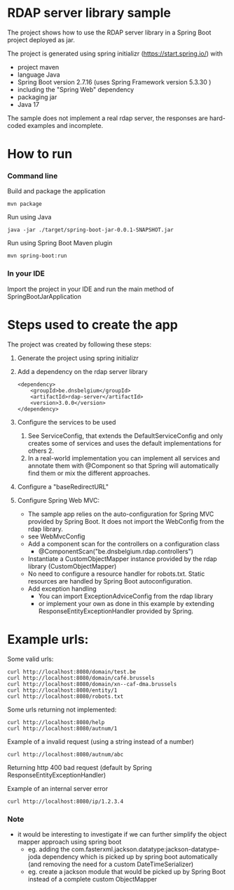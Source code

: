 # RDAP server library sample

The project shows how to use the RDAP server library in a Spring Boot project deployed as jar.

The project is generated using spring initializr (https://start.spring.io/) with
* project maven
* language Java
* Spring Boot version 2.7.16 (uses Spring Framework version 5.3.30 )
* including the "Spring Web" dependency
* packaging jar
* Java 17

The sample does not implement a real rdap server, the responses are hard-coded examples and incomplete.

# How to run
### Command line
Build and package the application

    mvn package

Run using Java

    java -jar ./target/spring-boot-jar-0.0.1-SNAPSHOT.jar 

Run using Spring Boot Maven plugin

    mvn spring-boot:run

### In your IDE

Import the project in your IDE and run the main method of SpringBootJarApplication


# Steps used to create the app
The project was created by following these steps:

1. Generate the project using spring initializr
2. Add a dependency on the rdap server library

       <dependency>
           <groupId>be.dnsbelgium</groupId>
           <artifactId>rdap-server</artifactId>
           <version>3.0.0</version>
       </dependency>
   
3. Configure the services to be used
   1. See ServiceConfig, that extends the DefaultServiceConfig and only creates some of services and uses the default implementations for others
      2. 
   2. In a real-world implementation you can implement all services and annotate them with @Component so that Spring will automatically find them or mix the different approaches.
5. Configure a "baseRedirectURL" 
6. Configure Spring Web MVC:
   * The sample app relies on the auto-configuration for Spring MVC provided by Spring Boot. It does not import the WebConfig from the rdap library.  
   * see WebMvcConfig
   * Add a component scan for the controllers on a configuration class
      * @ComponentScan("be.dnsbelgium.rdap.controllers")
   * Instantiate a CustomObjectMapper instance provided by the rdap library (CustomObjectMapper)
   * No need to configure a resource handler for robots.txt. Static resources are handled by Spring Boot autoconfiguration.
   * Add exception handling
     * You can import ExceptionAdviceConfig from the rdap library  
     * or implement your own as done in this example by extending ResponseEntityExceptionHandler provided by Spring.

# Example urls:

Some valid urls:

    curl http://localhost:8080/domain/test.be
    curl http://localhost:8080/domain/café.brussels
    curl http://localhost:8080/domain/xn--caf-dma.brussels
    curl http://localhost:8080/entity/1
    curl http://localhost:8080/robots.txt

Some urls returning not implemented:

    curl http://localhost:8080/help
    curl http://localhost:8080/autnum/1

Example of a invalid request (using a string instead of a number)

    curl http://localhost:8080/autnum/abc

Returning http 400 bad request (default by Spring ResponseEntityExceptionHandler)

Example of an internal server error

    curl http://localhost:8080/ip/1.2.3.4

### Note
* it would be interesting to investigate if we can further simplify the object mapper approach using spring boot 
  * eg. adding the com.fasterxml.jackson.datatype:jackson-datatype-joda dependency which is picked up by spring boot automatically (and removing the need for a custom DateTimeSerializer)
  * eg. create a jackson module that would be picked up by Spring Boot instead of a complete custom ObjectMapper
